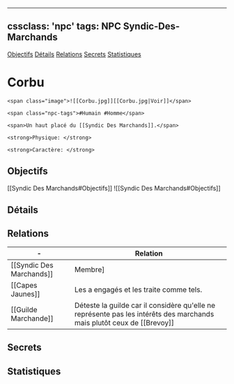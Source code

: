 
---
cssclass: 'npc'
tags: NPC Syndic-Des-Marchands
---
<span class="nav">[Objectifs](#Objectifs) [Détails](#Détails)  [Relations](#Relations) [Secrets](#Secrets) [Statistiques](#Statistiques)</span>

# Corbu
```ad-desc
<span class="image">![[Corbu.jpg]][[Corbu.jpg|Voir]]</span>

<span class="npc-tags">#Humain #Homme</span>

<span>Un haut placé du [[Syndic Des Marchands]].</span>

<strong>Physique: </strong>

<strong>Caractère: </strong>
```

## Objectifs
<span class="tab">[[Syndic Des Marchands#Objectifs]]</span>
<span class="embed-section tab">![[Syndic Des Marchands#Objectifs]]</span>

## Détails

## Relations
| -                        | Relation                                                                                               |
| ------------------------ | ------------------------------------------------------------------------------------------------------ |
| [[Syndic Des Marchands]] | Membre] |
| [[Capes Jaunes]]         | Les a engagés et les traite comme tels.                                                                                                 |
| [[Guilde Marchande]] | Déteste la guilde car il considère qu'elle ne représente pas les intérêts des marchands mais plutôt ceux de [[Brevoy]]

## Secrets

## Statistiques
